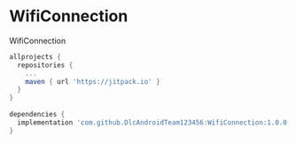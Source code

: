# WifiConnection
WifiConnection

```gradle
allprojects {
  repositories {
    ...
    maven { url 'https://jitpack.io' }
  }
}
	
dependencies {
  implementation 'com.github.DlcAndroidTeam123456:WifiConnection:1.0.0'
}
	
```


